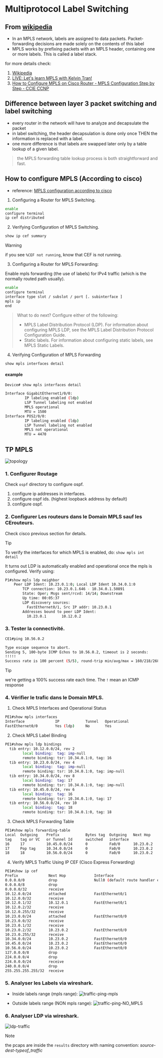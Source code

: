 # Multiprotocol Label Switching

## From [wikipedia](https://en.wikipedia.org/wiki/Multiprotocol_Label_Switching)

- In an MPLS network, labels are assigned to data packets. Packet-forwarding decisions are made solely on the contents of this label
- MPLS works by prefixing packets with an MPLS header, containing one or more labels. This is called a label stack.

for more details check:

1. [Wikipedia](https://en.wikipedia.org/wiki/Multiprotocol_Label_Switching)
2. [LIVE: Let's learn MPLS with Kelvin Tran!](https://www.youtube.com/watch?v=J7I0DUKCX9c&t=1382s)
3. [How to Configure MPLS on Cisco Router - MPLS Configuration Step by Step - CCIE CCNP](https://www.youtube.com/watch?v=V9ij7se6VDw)

## Difference between layer 3 packet switching and label switching

- every router in the network will have to analyze and decapsulate the packet
- in label switching, the header decapsulation is done only once THEN the information is replaced with a label.
- one more difference is that labels are swapped later only by a table lookup of a given label.

> the MPLS forwarding table lookup process is both straightforward and fast.

## How to configure MPLS (According to cisco)

- reference: [MPLS configuration according to cisco](https://www.cisco.com/c/en/us/td/docs/ios-xml/ios/mp_basic/configuration/xe-16/mp-basic-xe-16-book/multiprotocol-label-switching-mpls-on-cisco-routers.html)

1. Configuring a Router for MPLS Switching.

```bash
enable
configure terminal
ip cef distributed
```

2. Verifying Configuration of MPLS Switching.

```bash
show ip cef summary
```
> [!WARNING]
> if you see `%CEF not running`, know that CEF is not running.

3. Configuring a Router for MPLS Forwarding:

Enable mpls forwarding (the use of labels) for IPv4 traffic (which is the normally routed path usually).

```bash
enable
configure terminal
interface type slot / subslot / port [. subinterface ]
mpls ip
end
```

> What to do next?
> Configure either of the following:
> - MPLS Label Distribution Protocol (LDP). For information about configuring MPLS LDP, see the MPLS Label Distribution Protocol Configuration Guide.
> - Static labels. For information about configuring static labels, see MPLS Static Labels.

4. Verifying Configuration of MPLS Forwarding

```bash
show mpls interfaces detail
```
#### example

```bash
Device# show mpls interfaces detail

Interface GigabitEthernet1/0/0:
         IP labeling enabled (ldp)
         LSP Tunnel labeling not enabled
         MPLS operational
         MTU = 1500
Interface POS2/0/0:
         IP labeling enabled (ldp)
         LSP Tunnel labeling not enabled
         MPLS not operational
         MTU = 4470
```

## TP MPLS

![topology](screenshots/2025-04-07-08-44-38.png)

### 1. Configurer Routage

Check `ospf` directory to configure ospf.

1. configure ip addresses in interfaces.
2. configure ospf ids. (highest loopback address by default)
3. configure ospf.

### 2. Configurer Les routeurs dans le Domain MPLS sauf les CErouteurs.

Check cisco previous section for details.

> [!TIP]
> To verify the interfaces for which MPLS is enabled, do: `show mpls int detail`

It turns out LDP is automatically enabled and operational once the mpls is configured. Verify using:
```bash
P1#show mpls ldp neighbor
    Peer LDP Ident: 10.23.0.1:0; Local LDP Ident 10.34.0.1:0
        TCP connection: 10.23.0.1.646 - 10.34.0.1.50891
        State: Oper; Msgs sent/rcvd: 14/14; Downstream
        Up time: 00:05:37
        LDP discovery sources:
          FastEthernet0/1, Src IP addr: 10.23.0.1
        Addresses bound to peer LDP Ident:
          10.23.0.1       10.12.0.2
```

### 3. Tester la connectivité.

```bash
CE1#ping 10.56.0.2

Type escape sequence to abort.
Sending 5, 100-byte ICMP Echos to 10.56.0.2, timeout is 2 seconds:
!!!!!
Success rate is 100 percent (5/5), round-trip min/avg/max = 160/218/268 ms
```
> [!TIP]
> we're getting a 100% success rate each time. The `!` mean an ICMP response

### 4. Vérifier le trafic dans le Domain MPLS.

1. Check MPLS Interfaces and Operational Status
```bash
PE1#show mpls interfaces
Interface              IP            Tunnel   Operational
FastEthernet0/0        Yes (ldp)     No       Yes
```
2. Check MPLS Label Binding
```bash
PE1#show mpls ldp bindings
  tib entry: 10.12.0.0/24, rev 2
        local binding:  tag: imp-null
        remote binding: tsr: 10.34.0.1:0, tag: 16
  tib entry: 10.23.0.0/24, rev 4
        local binding:  tag: imp-null
        remote binding: tsr: 10.34.0.1:0, tag: imp-null
  tib entry: 10.34.0.0/24, rev 8
        local binding:  tag: 17
        remote binding: tsr: 10.34.0.1:0, tag: imp-null
  tib entry: 10.45.0.0/24, rev 6
        local binding:  tag: 16
        remote binding: tsr: 10.34.0.1:0, tag: 17
  tib entry: 10.56.0.0/24, rev 10
        local binding:  tag: 18
        remote binding: tsr: 10.34.0.1:0, tag: 18
```

3. Check MPLS Forwarding Table
```bash
PE1#show mpls forwarding-table
Local  Outgoing    Prefix            Bytes tag  Outgoing   Next Hop
tag    tag or VC   or Tunnel Id      switched   interface
16     17          10.45.0.0/24      0          Fa0/0      10.23.0.2
17     Pop tag     10.34.0.0/24      0          Fa0/0      10.23.0.2
18     18          10.56.0.0/24      0          Fa0/0      10.23.0.2
```

4. Verify MPLS Traffic Using IP CEF (Cisco Express Forwarding)
```bash
PE1#show ip cef
Prefix              Next Hop             Interface
0.0.0.0/0           drop                 Null0 (default route handler entry)
0.0.0.0/8           drop
0.0.0.0/32          receive
10.12.0.0/24        attached             FastEthernet0/1
10.12.0.0/32        receive
10.12.0.1/32        10.12.0.1            FastEthernet0/1
10.12.0.2/32        receive
10.12.0.255/32      receive
10.23.0.0/24        attached             FastEthernet0/0
10.23.0.0/32        receive
10.23.0.1/32        receive
10.23.0.2/32        10.23.0.2            FastEthernet0/0
10.23.0.255/32      receive
10.34.0.0/24        10.23.0.2            FastEthernet0/0
10.45.0.0/24        10.23.0.2            FastEthernet0/0
10.56.0.0/24        10.23.0.2            FastEthernet0/0
127.0.0.0/8         drop
224.0.0.0/4         drop
224.0.0.0/24        receive
240.0.0.0/4         drop
255.255.255.255/32  receive
```

### 5. Analyser les Labels via wireshark.

- Inside labels range (mpls range):
![traffic-ping-mpls](../screenshots/2025-04-10-09-46-04.png)

- Outside labels range (NON mpls range):
![traffic-ping-NO_MPLS](../screenshots/2025-04-10-09-51-59.png)

### 6. Analyser LDP via wireshark.

![ldp-traffic](../screenshots/2025-04-10-09-49-28.png)

> [!NOTE]
> the pcaps are inside the `results` directory with naming convention: *source-dest-typeof_traffic*

